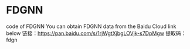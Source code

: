 # FDGNN
code of FDGNN
You can obtain FDGNN data from the Baidu Cloud link below
链接：https://pan.baidu.com/s/1rjWgtXjbgLOVjk-s7DpMgw 
提取码：fdgn 

